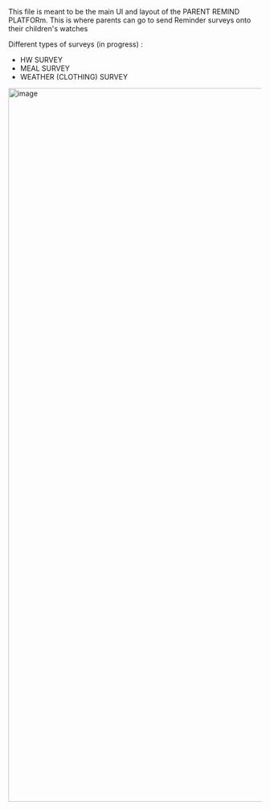 This file is meant to be the main UI and layout of the PARENT REMIND PLATFORm.
This is where parents can go to send Reminder surveys onto their children's watches

Different types of surveys (in progress) :
- HW SURVEY
- MEAL SURVEY 
- WEATHER (CLOTHING) SURVEY

<img width="1421" alt="image" src="https://user-images.githubusercontent.com/101474281/218373083-ff589052-a355-451f-a362-1dca1c89608b.png">

